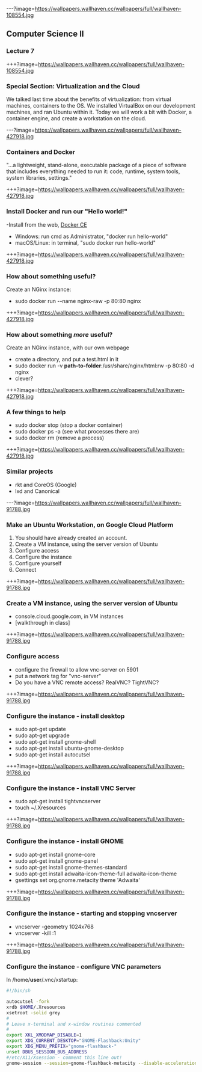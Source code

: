---?image=https://wallpapers.wallhaven.cc/wallpapers/full/wallhaven-108554.jpg

## Computer Science II

### Lecture 7

+++?image=https://wallpapers.wallhaven.cc/wallpapers/full/wallhaven-108554.jpg

### Special Section: Virtualization and the Cloud
We talked last time about the benefits of virtualization: from virtual machines, containers to the OS.  We installed VirtualBox on our development machines, and ran Ubuntu within it.  Today we will work a bit with Docker, a container engine, and create a workstation on the cloud.

---?image=https://wallpapers.wallhaven.cc/wallpapers/full/wallhaven-427918.jpg

### Containers and Docker
"...a lightweight, stand-alone, executable package of a piece of software that includes everything needed to run it: code, runtime, system tools, system libraries, settings."

+++?image=https://wallpapers.wallhaven.cc/wallpapers/full/wallhaven-427918.jpg
### Install Docker and run our "Hello world!"
-Install from the web, [Docker CE](https://www.docker.com/community-edition)
- Windows: run cmd as Administrator, "docker run hello-world"
- macOS/Linux: in terminal, "sudo docker run hello-world"

+++?image=https://wallpapers.wallhaven.cc/wallpapers/full/wallhaven-427918.jpg
### How about something useful?
Create an NGinx instance:
- sudo docker run --name nginx-raw -p 80:80 nginx

+++?image=https://wallpapers.wallhaven.cc/wallpapers/full/wallhaven-427918.jpg
### How about something *more* useful?
Create an NGinx instance, with our own webpage
- create a directory, and put a test.html in it
- sudo docker run -v **path-to-folder**:/usr/share/nginx/html:rw -p 80:80 -d nginx
 - clever?

+++?image=https://wallpapers.wallhaven.cc/wallpapers/full/wallhaven-427918.jpg
### A few things to help
- sudo docker stop (stop a docker container)
- sudo docker ps -a (see what processes there are)
- sudo docker rm <number> (remove a process)

+++?image=https://wallpapers.wallhaven.cc/wallpapers/full/wallhaven-427918.jpg
### Similar projects
- rkt and CoreOS (Google)
- lxd and Canonical

---?image=https://wallpapers.wallhaven.cc/wallpapers/full/wallhaven-91788.jpg
### Make an Ubuntu Workstation, on Google Cloud Platform
1. You should have already created an account.
1. Create a VM instance, using the server version of Ubuntu
1. Configure access
1. Configure the instance
1. Configure yourself
1. Connect

+++?image=https://wallpapers.wallhaven.cc/wallpapers/full/wallhaven-91788.jpg
### Create a VM instance, using the server version of Ubuntu
- console.cloud.google.com, in VM instances
- [walkthrough in class]

+++?image=https://wallpapers.wallhaven.cc/wallpapers/full/wallhaven-91788.jpg
### Configure access
- configure the firewall to allow vnc-server on 5901
- put a network tag for "vnc-server"
- Do you have a VNC remote access? RealVNC? TightVNC?

+++?image=https://wallpapers.wallhaven.cc/wallpapers/full/wallhaven-91788.jpg
### Configure the instance - install desktop
- sudo apt-get update
- sudo apt-get upgrade
- sudo apt-get install gnome-shell
- sudo apt-get install ubuntu-gnome-desktop
- sudo apt-get install autocutsel

+++?image=https://wallpapers.wallhaven.cc/wallpapers/full/wallhaven-91788.jpg
### Configure the instance - install VNC Server
- sudo apt-get install tightvncserver
- touch ~/.Xresources

+++?image=https://wallpapers.wallhaven.cc/wallpapers/full/wallhaven-91788.jpg
### Configure the instance - install GNOME
- sudo apt-get install gnome-core
- sudo apt-get install gnome-panel
- sudo apt-get install gnome-themes-standard
- sudo apt-get install adwaita-icon-theme-full adwaita-icon-theme
- gsettings set org.gnome.metacity theme 'Adwaita'

+++?image=https://wallpapers.wallhaven.cc/wallpapers/full/wallhaven-91788.jpg
### Configure the instance - starting and stopping vncserver
- vncserver -geometry 1024x768
- vncserver -kill :1

+++?image=https://wallpapers.wallhaven.cc/wallpapers/full/wallhaven-91788.jpg
### Configure the instance - configure VNC parameters
In /home/**user**/.vnc/xstartup:
```bash
#!/bin/sh

autocutsel -fork
xrdb $HOME/.Xresources
xsetroot -solid grey
#
# Leave x-terminal and x-window routines commented
#
export XKL_XMODMAP_DISABLE=1
export XDG_CURRENT_DESKTOP="GNOME-Flashback:Unity"
export XDG_MENU_PREFIX="gnome-flashback-"
unset DBUS_SESSION_BUS_ADDRESS
#/etc/X11/Xsession - comment this line out!
gnome-session --session=gnome-flashback-metacity --disable-acceleration-check --debug &
```
